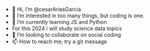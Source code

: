 - 👋 Hi, I’m @cesarAriasGarcia
- 👀 I’m interested in too many things, but coding is one.
- 🌱 I’m currently learning JS and Python
- For this 2024 i will study science data topics
- 💞️ I’m looking to collaborate on social coding
- 📫 How to reach me; try a git message

<!---
cesarAriasGarcia/cesarAriasGarcia is a ✨ special ✨ repository because its `README.md` (this file) appears on your GitHub profile.
You can click the Preview link to take a look at your changes.
--->
